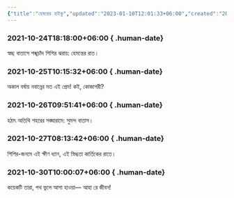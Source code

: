 ```yaml
---
{"title":"হেমন্তের হাইকু","updated":"2023-01-10T12:01:33+06:00","created":"2021-10-24T18:18:00+06:00","latitude":23.79045761,"longitude":90.40742353,"altitude":-39.7199,"dg-publish":true,"dg-permalink":"personal/writings/creative/poems/haikus-of-fall","tags":["haiku","কবিতা"],"location":"বাড্ডা, ঢাকা","permalink":"/personal/writings/creative/poems/haikus-of-fall/","dgPassFrontmatter":true}
---
```


### 2021-10-24T18:18:00+06:00 { .human-date}
স্বচ্ছ বাতাসে
শঙ্খচাঁদ শিশির ঝরায়:
হেমন্তের রাত।

### 2021-10-25T10:15:32+06:00 { .human-date}
অকাল বর্ষায়
নবান্নের মত এই প্রেম!
কই, কোজাগরী?

### 2021-10-26T09:51:41+06:00 { .human-date}
হঠাৎ অতিথি
শহরের সঙ্ঘারামে:
সুমন্দ বাতাস।

### 2021-10-27T08:13:42+06:00 { .human-date}
শিশির-জনমে
এই ক্ষীণ ধ্যান, এই স্নিগ্ধতা
কার্তিকের রাতে।

### 2021-10-30T10:00:07+06:00 { .human-date} 
কয়েকটি তারা,
পথ ভুলে আসা হাওয়া—
আহা রে জীবন!